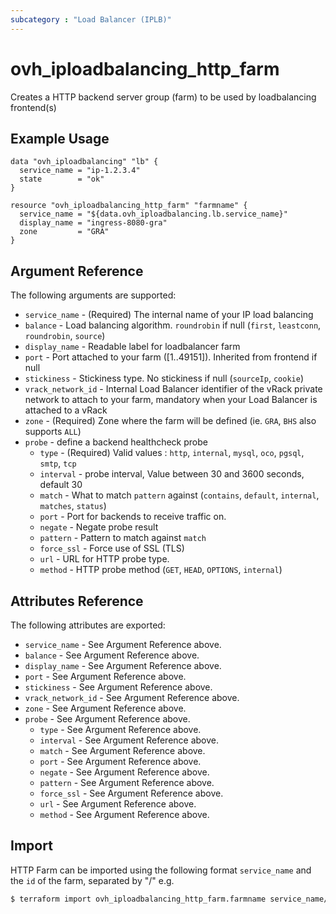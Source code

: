 ```yaml
---
subcategory : "Load Balancer (IPLB)"
---
```


# ovh\_iploadbalancing\_http_farm

Creates a HTTP backend server group (farm) to be used by loadbalancing frontend(s)

## Example Usage

```hcl
data "ovh_iploadbalancing" "lb" {
  service_name = "ip-1.2.3.4"
  state        = "ok"
}

resource "ovh_iploadbalancing_http_farm" "farmname" {
  service_name = "${data.ovh_iploadbalancing.lb.service_name}"
  display_name = "ingress-8080-gra"
  zone         = "GRA"
}
```

## Argument Reference

The following arguments are supported:

* `service_name` - (Required) The internal name of your IP load balancing
* `balance` - Load balancing algorithm. `roundrobin` if null (`first`, `leastconn`, `roundrobin`, `source`)
* `display_name` - Readable label for loadbalancer farm
* `port` - Port attached to your farm ([1..49151]). Inherited from frontend if null
* `stickiness` - 	Stickiness type. No stickiness if null (`sourceIp`, `cookie`)
* `vrack_network_id` - Internal Load Balancer identifier of the vRack private network to attach to your farm, mandatory when your Load Balancer is attached to a vRack
* `zone` - (Required) Zone where the farm will be defined (ie. `GRA`, `BHS` also supports `ALL`)
* `probe` - define a backend healthcheck probe
  * `type` - (Required) Valid values : `http`, `internal`, `mysql`, `oco`, `pgsql`, `smtp`, `tcp`
  * `interval` - probe interval, Value between 30 and 3600 seconds, default 30
  * `match` - What to match `pattern` against (`contains`, `default`, `internal`, `matches`, `status`)
  * `port` - Port for backends to receive traffic on.
  * `negate` - Negate probe result
  * `pattern` - Pattern to match against `match`
  * `force_ssl` - Force use of SSL (TLS)
  * `url` - URL for HTTP probe type.
  * `method` - HTTP probe method (`GET`, `HEAD`, `OPTIONS`, `internal`)

## Attributes Reference

The following attributes are exported:

* `service_name` - See Argument Reference above.
* `balance` - See Argument Reference above.
* `display_name` - See Argument Reference above.
* `port` - See Argument Reference above.
* `stickiness` - See Argument Reference above.
* `vrack_network_id` - See Argument Reference above.
* `zone` - See Argument Reference above.
* `probe` - See Argument Reference above.
  * `type` - See Argument Reference above.
  * `interval` - See Argument Reference above.
  * `match` - See Argument Reference above.
  * `port` - See Argument Reference above.
  * `negate` - See Argument Reference above.
  * `pattern` - See Argument Reference above.
  * `force_ssl` - See Argument Reference above.
  * `url` - See Argument Reference above.
  * `method` - See Argument Reference above.

## Import 

HTTP Farm can be imported using the following format `service_name` and the `id` of the farm, separated by "/" e.g.

```bash
$ terraform import ovh_iploadbalancing_http_farm.farmname service_name/farm_id
```

